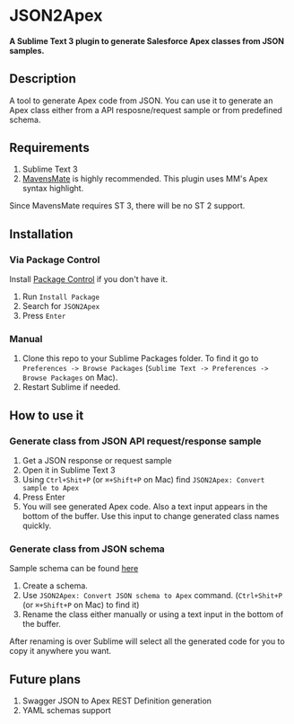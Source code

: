# JSON2Apex 
#### A Sublime Text 3 plugin to generate Salesforce Apex classes from JSON samples.

## Description
A tool to generate Apex code from JSON. You can use it to generate an Apex class either from a API resposne/request sample or from predefined schema.

## Requirements
1. Sublime Text 3
2. [MavensMate](http://mavensmate.com/ "MavensMate") is highly recommended. This plugin uses MM's Apex syntax highlight.

Since MavensMate requires ST 3, there will be no ST 2 support.

## Installation
### Via Package Control
Install [Package Control](https://packagecontrol.io/installation) if you don't have it.

1. Run `Install Package`
2. Search for `JSON2Apex`
3. Press `Enter`

### Manual

1. Clone this repo to your Sublime Packages folder. To find it go to `Preferences -> Browse Packages` (`Sublime Text -> Preferences -> Browse Packages` on Mac).
2. Restart Sublime if needed.

## How to use it
### Generate class from JSON API request/response sample
1. Get a JSON response or request sample
2. Open it in Sublime Text 3
3. Using `Ctrl+Shit+P` (or `⌘+Shift+P` on Mac) find `JSON2Apex: Convert sample to Apex`
4. Press Enter
5. You will see generated Apex code. Also a text input appears in the bottom of the buffer. Use this input to change generated class names quickly.

### Generate class from JSON schema
Sample schema can be found [here](https://github.com/nchursin/json2apex/blob/master/schema_sample.json "Schema Sample")

1. Create a schema.
2. Use `JSON2Apex: Convert JSON schema to Apex` command. (`Ctrl+Shit+P` (or `⌘+Shift+P` on Mac) to find it)
3. Rename the class either manually or using a text input in the bottom of the buffer.

After renaming is over Sublime will select all the generated code for you to copy it anywhere you want.

## Future plans

1. Swagger JSON to Apex REST Definition generation
2. YAML schemas support